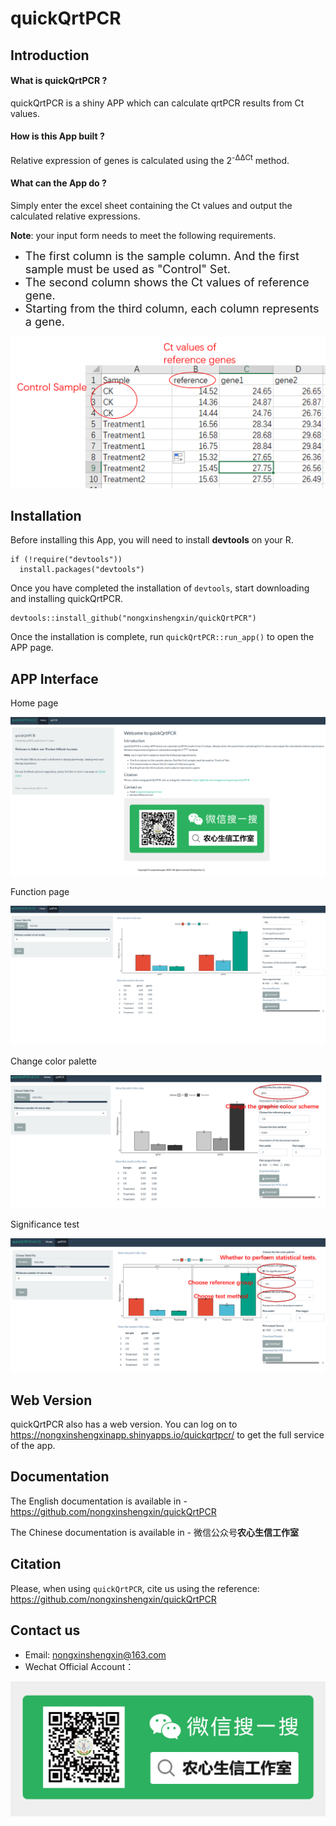 # quickQrtPCR
## Introduction
#### What is quickQrtPCR ?
quickQrtPCR is a shiny APP which can calculate qrtPCR results from Ct values.  
#### How is this App built ?
Relative expression of genes is calculated using the 2<sup>-ΔΔCt</sup> method.
#### What can the App do ?
Simply enter the excel sheet containing the Ct values and output the calculated relative expressions.

**Note**: your input form needs to meet the following requirements.

- <font size=4 >The first column is the sample column. And the first sample must be used as "Control" Set.</font>
- <font size=4 >The second column shows the Ct values of reference gene.</font>
- <font size=4 >Starting from the third column, each column represents a gene.</font>

![](/image/img0.png)

## Installation
Before installing this App, you will need to install **devtools** on your R.

```{r}
if (!require("devtools"))
  install.packages("devtools")
```
Once you have completed the installation of `devtools`, start downloading and installing quickQrtPCR.
```{r}
devtools::install_github("nongxinshengxin/quickQrtPCR")
```
Once the installation is complete, run `quickQrtPCR::run_app()` to open the APP page.
## APP Interface
Home page

![Alt1](/image/img1.png)

Function page

![Alt2](/image/img2.png)

Change color palette

![Alt3](/image/img3.png)

Significance test 

![Alt4](/image/img4.png)

## Web Version
quickQrtPCR also has a web version. You can log on to https://nongxinshengxinapp.shinyapps.io/quickqrtpcr/ to get the full service of the app.

## Documentation
The English documentation is available in - <https://github.com/nongxinshengxin/quickQrtPCR>

The Chinese documentation is available in - 微信公众号**农心生信工作室**

## Citation
Please, when using `quickQrtPCR`, cite us using the reference: https://github.com/nongxinshengxin/quickQrtPCR

## Contact us
- Email: nongxinshengxin@163.com
- Wechat Official Account：

![Alt1](/image/wx.png)
